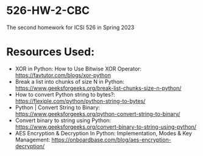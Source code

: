 # 526-HW-2-CBC
The second homework for ICSI 526 in Spring 2023


# Resources Used:
- XOR in Python: How to Use Bitwise XOR Operator: https://favtutor.com/blogs/xor-python
- Break a list into chunks of size N in Python: https://www.geeksforgeeks.org/break-list-chunks-size-n-python/
- How to convert Python string to bytes?: https://flexiple.com/python/python-string-to-bytes/
- Python | Convert String to Binary: https://www.geeksforgeeks.org/python-convert-string-to-binary/
- Convert binary to string using Python: https://www.geeksforgeeks.org/convert-binary-to-string-using-python/
- AES Encryption & Decryption In Python: Implementation, Modes & Key Management: https://onboardbase.com/blog/aes-encryption-decryption/

